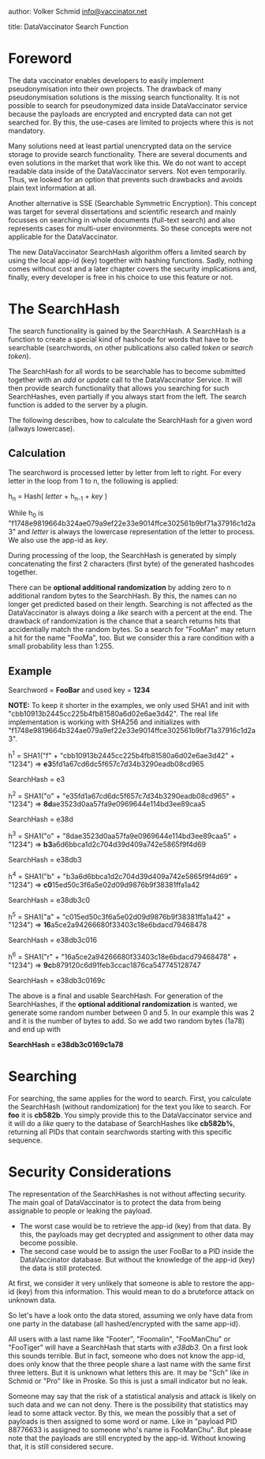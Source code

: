 author:   Volker Schmid <info@vaccinator.net>    

title:    DataVaccinator Search Function    

Foreword
=====================

The data vaccinator enables developers to easily implement pseudonymisation into
their own projects. The drawback of many pseudonymisation solutions is the
missing search functionality. It is not possible to search for pseudonymized
data inside DataVaccinator service because the payloads are encrypted and
encrypted data can not get searched for.
By this, the use-cases are limited to projects where this is not mandatory.

Many solutions need at least partial unencrypted data on the service storage to
provide search functionality. There are several documents and even solutions in
the market that work like this. We do not want to accept readable data inside
of the DataVaccinator servers. Not even temporarily. Thus, we looked for an
option that prevents such drawbacks and avoids plain text information at all.

Another alternative is SSE (Searchable Symmetric Encryption). This concept was
target for several dissertations and scientific research and mainly focusses on
searching in whole documents (full-text search) and also represents cases for
multi-user environments. So these concepts were not applicable for the
DataVaccinator.

The new DataVaccinator SearchHash algorithm offers a limited search by using
the local app-id (key) together with hashing functions. Sadly, 
nothing comes without cost and a later chapter covers the security implications
and, finally, every developer is free in his choice to use this feature or not.

The SearchHash
=====================

The search functionality is gained by the SearchHash. A SearchHash is a function
to create a special kind of hashcode for words that have to be searchable
(searchwords, on other publications also called *token* or *search token*).

The SearchHash for all words to be searchable has to become submitted together 
with an *add* or *update* call to the DataVaccinator Service. It will then
provide search functionality that allows you searching for such SearchHashes,
even partially if you always start from the left. The search function is added
to the server by a plugin.

The following describes, how to calculate the SearchHash for a
given word (allways lowercase).

Calculation
-----------

The searchword is processed letter by letter from left to right. For every letter
in the loop from 1 to n, the following is applied:

h<sub>n</sub> = Hash( *letter* + h<sub>n-1</sub> + *key* )

While h<sub>0</sub> is "f1748e9819664b324ae079a9ef22e33e9014ffce302561b9bf71a37916c1d2a3"
and *letter* is always the lowercase representation of the letter to process. 
We also use the app-id as *key*.

During processing of the loop, the SearchHash is generated by simply
concatenating the first 2 characters (first byte) of the generated hashcodes
together.

There can be **optional additional randomization** by adding zero to n additional
random bytes to the SearchHash. By this, the names can no longer get predicted
based on their length. Searching is not affected as the DataVaccinator is always
doing a *like* search with a percent at the end. The
drawback of randomization is the chance that a search returns hits that
accidentially match the random bytes. So a search for "FooMan" may return a hit
for the name "FooMa", too. But we consider this a rare condition with a small
probability less than 1:255.

Example
-------

Searchword = **FooBar** and used key = **1234**

**NOTE:** To keep it shorter in the examples, we only used SHA1 and init
with "cbb10913b2445cc225b4fb81580a6d02e6ae3d42". The real life implementation
is working with SHA256 and initializes with "f1748e9819664b324ae079a9ef22e33e9014ffce302561b9bf71a37916c1d2a3".

h<sup>1</sup> = SHA1("f" + "cbb10913b2445cc225b4fb81580a6d02e6ae3d42" + "1234") => **e3**5fd1a67cd6dc5f657c7d34b3290eadb08cd965

SearchHash = e3

h<sup>2</sup> = SHA1("o" + "e35fd1a67cd6dc5f657c7d34b3290eadb08cd965" + "1234") => **8d**ae3523d0aa57fa9e0969644e114bd3ee89caa5

SearchHash = e38d

h<sup>3</sup> = SHA1("o" + "8dae3523d0aa57fa9e0969644e114bd3ee89caa5" + "1234") => **b3**a6d6bbca1d2c704d39d409a742e5865f9f4d69

SearchHash = e38db3

h<sup>4</sup> = SHA1("b" + "b3a6d6bbca1d2c704d39d409a742e5865f9f4d69" + "1234") => **c0**15ed50c3f6a5e02d09d9876b9f38381ffa1a42

SearchHash = e38db3c0

h<sup>5</sup> = SHA1("a" + "c015ed50c3f6a5e02d09d9876b9f38381ffa1a42" + "1234") => **16**a5ce2a94266680f33403c18e6bdacd79468478

SearchHash = e38db3c016

h<sup>6</sup> = SHA1("r" + "16a5ce2a94266680f33403c18e6bdacd79468478" + "1234") => **9c**b879120c6d91feb3ccac1876ca547745128747

SearchHash = e38db3c0169c

The above is a final and usable SearchHash. For generation of the SearchHashes,
if the **optional additional randomization** is wanted, we generate some random
number between 0 and 5. In our example this was 2 and it is the number of bytes
to add. So we add two random bytes (1a78) and end up with

**SearchHash = e38db3c0169c1a78**

Searching
=========

For searching, the same applies for the word to search. First, you calculate the
SearchHash (without randomization) for the text you like to search. For **foo** 
it is **cb582b**. You simply provide this to the DataVaccinator service and it 
will do a *like* query to the database of SearchHashes like **cb582b%**, 
returning all PIDs that contain searchwords starting with this specific sequence.

Security Considerations
=======================

The representation of the SearchHashes is not without affecting security. The main
goal of DataVaccinator is to protect the data from being assignable to people or
leaking the payload.

* The worst case would be to retrieve the app-id (key) from that data.
By this, the payloads may get decrypted and assignment to other data may become
possible.
* The second case would be to assign the user FooBar to a PID inside
the DataVaccinator database. But without the knowledge of the app-id (key) the
data is still protected.

At first, we consider it very unlikely that someone is able to restore the
app-id (key) from this information. This would mean to do a bruteforce attack
on unknown data.

So let's have a look onto the data stored, assuming we only have data from one
party in the database (all hashed/encrypted with the same app-id).

All users with a last name like "Footer", "Foomalin", "FooManChu" or "FooTiger"
will have a SearchHash that starts with *e38db3*. On a first look this sounds
terrible. But in fact, someone who does not know the app-id, does only know that
the three people share a last name with the same first three letters. But it is
unknown what letters this are. It may be "Sch" like in Schmid or "Pro" like in 
Proske. So this is just a small indicator but no leak.

Someone may say that the risk of a statistical analysis and attack is likely on
such data and we can not deny. There is the possibility that statistics may lead
to some attack vector. By this, we mean the possibly that a set of payloads is
then assigned to some word or name. Like in "payload PID 88776633 is assigned to
someone who's name is FooManChu". But please note that the payloads are still 
encrypted by the app-id. Without knowing that, it is still considered secure. 
